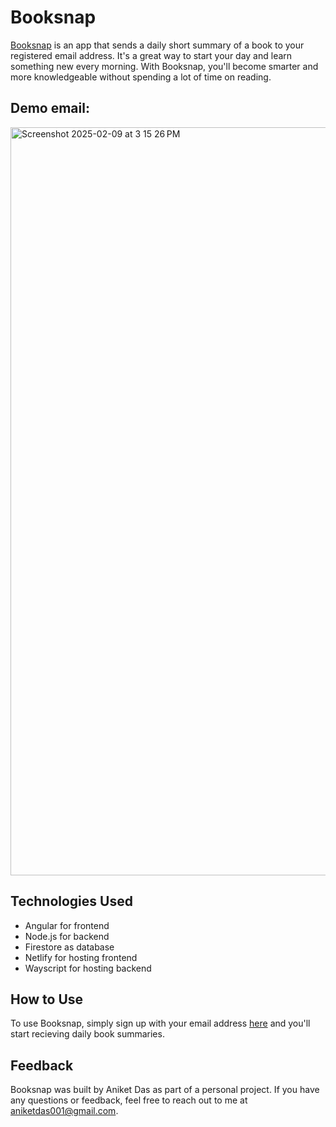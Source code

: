 # Booksnap

[Booksnap](https://main--tiny-truffle-8df4c0.netlify.app/) is an app that sends a daily short summary of a book to your registered email address. It's a great way to start your day and learn something new every morning. With Booksnap, you'll become smarter and more knowledgeable without spending a lot of time on reading.

## Demo email:
<img width="1197" alt="Screenshot 2025-02-09 at 3 15 26 PM" src="https://github.com/user-attachments/assets/79f33f03-a2a7-473d-abff-f52f5220466a" />

## Technologies Used

-   Angular for frontend
-   Node.js for backend
-   Firestore as database
-   Netlify for hosting frontend
-   Wayscript for hosting backend

## How to Use

To use Booksnap, simply sign up with your email address [here](https://main--tiny-truffle-8df4c0.netlify.app/) and you'll start recieving daily book summaries.

## Feedback

Booksnap was built by Aniket Das as part of a personal project. If you have any questions or feedback, feel free to reach out to me at aniketdas001@gmail.com.
